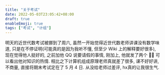 ```yaml
---
title: "关于考试"
date: 2022-05-03T23:05:42+08:00
draft: true
enableEmoji: true
tags: ["考试", "计组"]
---
```


明天的近世代数考试被挪到了周六, 虽然一开始觉得近世代数老师讲课没有数学味道, 只是在不停证明(可能真的是因为我听不懂, 但至少 Wiki 上的解释要好很多), 现在觉得他人挺好的, 之前加他 QQ 说要请假的事情, 刚加上, 他就发了两个 💪💪 可以看出他对知识的热情. 相比之下计算机组成原理老师真就差了很多, 课不好好讲, 不商量, 直接将期末考试定在了 5 月 4 日. 从没给老师过差评, hx真的让我很生气.